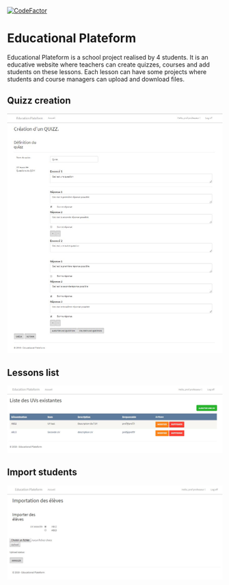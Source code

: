 [![CodeFactor](https://www.codefactor.io/repository/github/blomios/educationalplateform/badge/master)](https://www.codefactor.io/repository/github/blomios/educationalplateform/overview/master)

# Educational Plateform

Educational Plateform is a school project realised by 4 students. It is an educative website where teachers can create quizzes, courses and add students on these lessons. Each lesson can have some projects where students and course managers can upload and download files.

## Quizz creation

![QuizzCreation](https://raw.githubusercontent.com/blomios/EducationalPlateform/master/Pictures/Quizz.JPG "QuizzCreation")

## Lessons list

![CoursesList](https://raw.githubusercontent.com/blomios/EducationalPlateform/master/Pictures/ListeUV.JPG "CoursesList")

## Import students

![ImportStudent](https://raw.githubusercontent.com/blomios/EducationalPlateform/master/Pictures/ImportEleves.JPG "ImportStudent")
